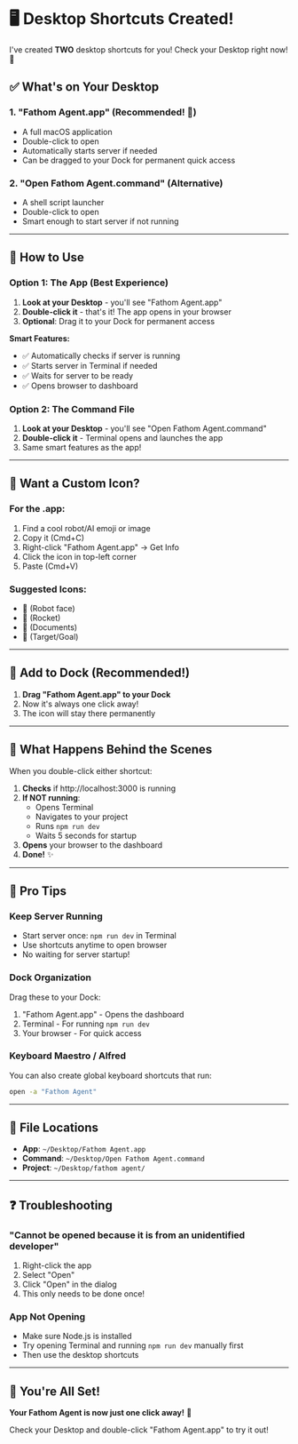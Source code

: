 # 🖥️ Desktop Shortcuts Created!

I've created **TWO** desktop shortcuts for you! Check your Desktop right now! 🎉

## ✅ What's on Your Desktop

### 1. **"Fathom Agent.app"** (Recommended! 🌟)
- A full macOS application
- Double-click to open
- Automatically starts server if needed
- Can be dragged to your Dock for permanent quick access

### 2. **"Open Fathom Agent.command"** (Alternative)
- A shell script launcher
- Double-click to open
- Smart enough to start server if not running

---

## 🚀 How to Use

### **Option 1: The App (Best Experience)**

1. **Look at your Desktop** - you'll see "Fathom Agent.app"
2. **Double-click it** - that's it! The app opens in your browser
3. **Optional**: Drag it to your Dock for permanent access

**Smart Features:**
- ✅ Automatically checks if server is running
- ✅ Starts server in Terminal if needed
- ✅ Waits for server to be ready
- ✅ Opens browser to dashboard

### **Option 2: The Command File**

1. **Look at your Desktop** - you'll see "Open Fathom Agent.command"
2. **Double-click it** - Terminal opens and launches the app
3. Same smart features as the app!

---

## 🎨 Want a Custom Icon?

### For the .app:
1. Find a cool robot/AI emoji or image
2. Copy it (Cmd+C)
3. Right-click "Fathom Agent.app" → Get Info
4. Click the icon in top-left corner
5. Paste (Cmd+V)

### Suggested Icons:
- 🤖 (Robot face)
- 🚀 (Rocket)
- 📄 (Documents)
- 🎯 (Target/Goal)

---

## 📌 Add to Dock (Recommended!)

1. **Drag "Fathom Agent.app" to your Dock**
2. Now it's always one click away!
3. The icon will stay there permanently

---

## 🔧 What Happens Behind the Scenes

When you double-click either shortcut:

1. **Checks** if http://localhost:3000 is running
2. **If NOT running**:
   - Opens Terminal
   - Navigates to your project
   - Runs `npm run dev`
   - Waits 5 seconds for startup
3. **Opens** your browser to the dashboard
4. **Done!** ✨

---

## 🎯 Pro Tips

### Keep Server Running
- Start server once: `npm run dev` in Terminal
- Use shortcuts anytime to open browser
- No waiting for server startup!

### Dock Organization
Drag these to your Dock:
1. "Fathom Agent.app" - Opens the dashboard
2. Terminal - For running `npm run dev`
3. Your browser - For quick access

### Keyboard Maestro / Alfred
You can also create global keyboard shortcuts that run:
```bash
open -a "Fathom Agent"
```

---

## 📁 File Locations

- **App**: `~/Desktop/Fathom Agent.app`
- **Command**: `~/Desktop/Open Fathom Agent.command`
- **Project**: `~/Desktop/fathom agent/`

---

## ❓ Troubleshooting

### "Cannot be opened because it is from an unidentified developer"
1. Right-click the app
2. Select "Open"
3. Click "Open" in the dialog
4. This only needs to be done once!

### App Not Opening
- Make sure Node.js is installed
- Try opening Terminal and running `npm run dev` manually first
- Then use the desktop shortcuts

---

## 🎉 You're All Set!

**Your Fathom Agent is now just one click away!** 🚀

Check your Desktop and double-click "Fathom Agent.app" to try it out!

